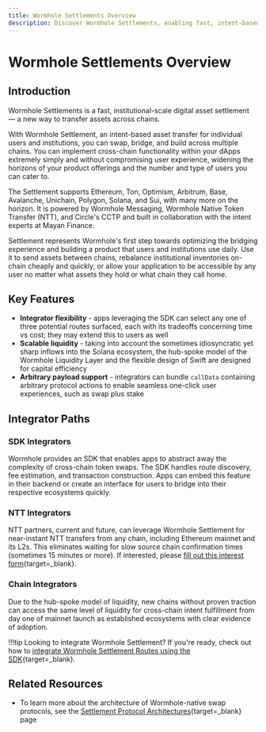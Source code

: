 ```yaml
---
title: Wormhole Settlements Overview
description: Discover Wormhole Settlements, enabling fast, intent-based asset transfers across Ethereum, Solana, Sui, and more for institutions and builders.
---
```


# Wormhole Settlements Overview

## Introduction

Wormhole Settlements is a fast, institutional-scale digital asset settlement — a new way to transfer assets across chains.

With Wormhole Settlement, an intent-based asset transfer for individual users and institutions, you can swap, bridge, and build across multiple chains. You can implement cross-chain functionality within your dApps extremely simply and without compromising user experience, widening the horizons of your product offerings and the number and type of users you can cater to.

The Settlement supports Ethereum, Ton, Optimism, Arbitrum, Base, Avalanche, Unichain, Polygon, Solana, and Sui, with many more on the horizon. It is powered by Wormhole Messaging, Wormhole Native Token Transfer (NTT), and Circle's CCTP and built in collaboration with the intent experts at Mayan Finance.

Settlement represents Wormhole's first step towards optimizing the bridging experience and building a product that users and institutions use daily. Use it to send assets between chains, rebalance institutional inventories on-chain cheaply and quickly, or allow your application to be accessible by any user no matter what assets they hold or what chain they call home.

## Key Features

- **Integrator flexibility** - apps leveraging the SDK can select any one of three potential routes surfaced, each with its tradeoffs concerning time vs cost; they may extend this to users as well
- **Scalable liquidity** - taking into account the sometimes idiosyncratic yet sharp inflows into the Solana ecosystem, the hub-spoke model of the Wormhole Liquidity Layer and the flexible design of Swift are designed for capital efficiency
- **Arbitrary payload support** - integrators can bundle `callData` containing arbitrary protocol actions to enable seamless one-click user experiences, such as swap plus stake

## Integrator Paths

### SDK Integrators

Wormhole provides an SDK that enables apps to abstract away the complexity of cross-chain token swaps. The SDK handles route discovery, fee estimation, and transaction construction. Apps can embed this feature in their backend or create an interface for users to bridge into their respective ecosystems quickly.

### NTT Integrators

NTT partners, current and future, can leverage Wormhole Settlement for near-instant NTT transfers from any chain, including Ethereum mainnet and its L2s. This eliminates waiting for slow source chain confirmation times (sometimes 15 minutes or more). If interested, please [fill out this interest form](https://wormhole.com/contact){target=\_blank}.

### Chain Integrators

Due to the hub-spoke model of liquidity, new chains without proven traction can access the same level of liquidity for cross-chain intent fulfillment from day one of mainnet launch as established ecosystems with clear evidence of adoption.

!!!tip
    Looking to integrate Wormhole Settlement? If you're ready, check out how to [integrate Wormhole Settlement Routes using the SDK](https://github.com/wormhole-foundation/demo-mayanswift){target=\_blank}.

## Related Resources

- To learn more about the architecture of Wormhole-native swap protocols, see the [Settlement Protocol Architectures](/docs/learn/messaging/wormhole-settlements/architecture/){target=\_blank} page